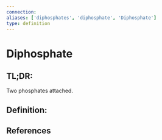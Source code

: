 ```yaml
---
connection:
aliases: ['diphosphates', 'diphosphate', 'Diphosphate']
type: definition
---
```


# Diphosphate

## TL;DR:
Two phosphates attached.

## Definition:


## References